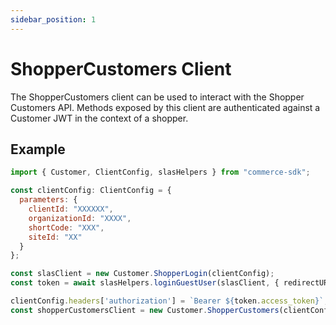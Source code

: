```yaml
---
sidebar_position: 1
---
```


# ShopperCustomers Client

The ShopperCustomers client can be used to interact with the Shopper Customers API. Methods exposed by this client are authenticated against a Customer JWT in the context of a shopper.

## Example

```js
import { Customer, ClientConfig, slasHelpers } from "commerce-sdk";

const clientConfig: ClientConfig = {
  parameters: {
    clientId: "XXXXXX",
    organizationId: "XXXX",
    shortCode: "XXX",
    siteId: "XX"
  }
};

const slasClient = new Customer.ShopperLogin(clientConfig);
const token = await slasHelpers.loginGuestUser(slasClient, { redirectURI });

clientConfig.headers['authorization'] = `Bearer ${token.access_token}`;
const shopperCustomersClient = new Customer.ShopperCustomers(clientConfig);
```